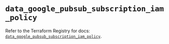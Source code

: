 # `data_google_pubsub_subscription_iam_policy`

Refer to the Terraform Registry for docs: [`data_google_pubsub_subscription_iam_policy`](https://registry.terraform.io/providers/hashicorp/google/6.49.2/docs/data-sources/pubsub_subscription_iam_policy).
